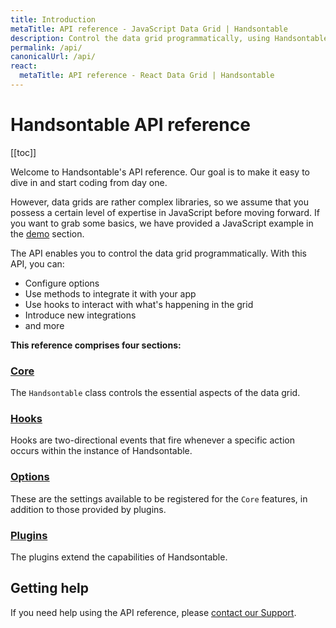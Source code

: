 ```yaml
---
title: Introduction
metaTitle: API reference - JavaScript Data Grid | Handsontable
description: Control the data grid programmatically, using Handsontable's API options and methods.
permalink: /api/
canonicalUrl: /api/
react:
  metaTitle: API reference - React Data Grid | Handsontable
---
```


# Handsontable API reference

[[toc]]

Welcome to Handsontable's API reference. Our goal is to make it easy to dive in and start coding from day one.

However, data grids are rather complex libraries, so we assume that you possess a certain level of expertise in JavaScript before moving forward. If you want to grab some basics, we have provided a JavaScript example in the [demo](@/guides/getting-started/demo.md) section.

The API enables you to control the data grid programmatically. With this API, you can:

-   Configure options
-   Use methods to integrate it with your app
-   Use hooks to interact with what's happening in the grid
-   Introduce new integrations
-   and more

**This reference comprises four sections:**

### [Core](@/api/core.md)

The `Handsontable` class controls the essential aspects of the data grid.

### [Hooks](@/api/hooks.md)

Hooks are two-directional events that fire whenever a specific action occurs within the instance of Handsontable.

### [Options](@/api/options.md)

These are the settings available to be registered for the `Core` features, in addition to those provided by plugins.

### [Plugins](@/api/plugins.md)

The plugins extend the capabilities of Handsontable.

## Getting help

If you need help using the API reference, please [contact our Support](https://handsontable.com/contact?category=technical_support).

